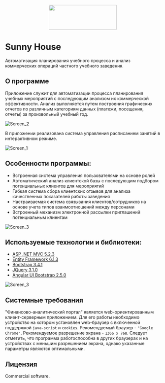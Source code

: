 <p align="center">
  <img width="220" height="80" src="http://moonr.ho.ua/downloads/gallery/fresult/SunnyHouse_logoSS.png">
</p>

# Sunny House
Автоматизация планирования учебного процесса и анализ коммерческих операций частного учебного заведения.

## О программе
Приложение служит для автоматизации процесса планирования учебных мероприятий с последующим анализом их коммерческой эффективности. 
Анализ выполняется путем построения графических отчетов по различным категориям данных (платежи, посещения, отчеты) за произвольный учебный год.

![Screen_2](http://moonr.ho.ua/downloads/gallery/fresult/SHScr_1M.jpg?)

В приложении реализована система управления расписанием занятий в интерактивном режиме.

![Screen_1](http://moonr.ho.ua/downloads/gallery/fresult/SHScr_2M.jpg)

## Особенности программы:
* Встроенная система управления пользователями на основе ролей
* Автоматический анализ клиентской базы с последующим подбором потенциальных клиентов для мероприятий
* Гибкая система сбора клиентских отзывов для анализа качественных показателей работы заведения
* Настраиваемая система связывания клиентов/сотрудников на основе учета типов взаимоотношений между персонами
* Встроенный механизм электронной рассылки приглашений потенциальным клиентам

![Screen_3](http://moonr.ho.ua/downloads/gallery/fresult/SHScr_3M.jpg)

## Используемые технологии и библиотеки:
* [ASP .NET MVC 5.2.3](https://ru.wikipedia.org/wiki/ASP.NET_MVC_Framework)
* [Entity Framework 6.1.3](https://ru.wikipedia.org/wiki/ADO.NET_Entity_Framework)
* [Bootstrap 3.4.1](https://getbootstrap.com/docs/3.3)
* [JQuery 3.1.0](https://jquery.com)
* [Angular UI Bootstrap 2.5.0](https://angular-ui.github.io/bootstrap)

![Screen_3](http://moonr.ho.ua/downloads/gallery/fresult/SHScr_4M.jpg)

## Системные требования
"Финансово-аналитический портал" является web-ориентированным клиент-серверным приложением. Для его работы необходимо устройство на котором установлен web-браузер с включенной поддержкой `java-script` и `cookies`. Рекомендуемый браузер - `"Google Chrome"`. Рекомендуемое разрешение экрана - `1366 x 768`. Следует отметить, что программа работоспособна в других браузерах и на устройствах с меньшим разрешением экрана, однако указанные параметры являются оптимальными.

## Лицензия
Commercial software. 
